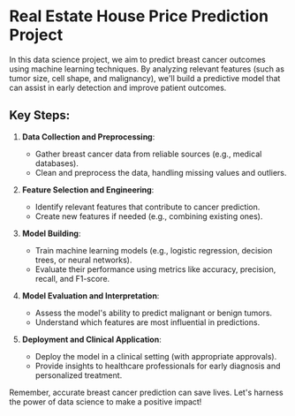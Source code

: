 # Real Estate House Price Prediction Project

In this data science project, we aim to predict breast cancer outcomes using machine learning techniques. By analyzing relevant features (such as tumor size, cell shape, and malignancy), we'll build a predictive model that can assist in early detection and improve patient outcomes.

## Key Steps:
1. **Data Collection and Preprocessing**:
   - Gather breast cancer data from reliable sources (e.g., medical databases).
   - Clean and preprocess the data, handling missing values and outliers.

2. **Feature Selection and Engineering**:
   - Identify relevant features that contribute to cancer prediction.
   - Create new features if needed (e.g., combining existing ones).

3. **Model Building**:
   - Train machine learning models (e.g., logistic regression, decision trees, or neural networks).
   - Evaluate their performance using metrics like accuracy, precision, recall, and F1-score.

4. **Model Evaluation and Interpretation**:
   - Assess the model's ability to predict malignant or benign tumors.
   - Understand which features are most influential in predictions.

5. **Deployment and Clinical Application**:
   - Deploy the model in a clinical setting (with appropriate approvals).
   - Provide insights to healthcare professionals for early diagnosis and personalized treatment.

Remember, accurate breast cancer prediction can save lives. Let's harness the power of data science to make a positive impact! 
